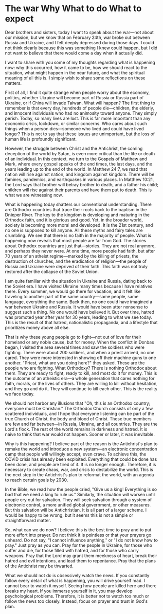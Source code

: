 # The war Why What to do What to expect

Dear brothers and sisters, today I want to speak about the war—not about our mission, but we know that on February 24th, war broke out between Russia and Ukraine, and I felt deeply depressed during those days. I could not think clearly because this was something I knew could happen, but I did not want to believe that there would come a day when it actually did.

I want to share with you some of my thoughts regarding what is happening now: why this occurred, how it came to be, how we should react to the situation, what might happen in the near future, and what the spiritual meaning of all this is. I simply wish to share some reflections on these matters.

First of all, I find it quite strange when people worry about the economy, politics, whether Ukraine will become part of Russia or Russia part of Ukraine, or if China will invade Taiwan. What will happen? The first thing to remember is that every day, hundreds of people die—children, the elderly, and innocent individuals who had no animosity toward anyone. They simply perish. Today, so many lives are lost. This is far more important than any economic crisis, lockdown, or similar concerns. Who cares about such things when a person dies—someone who lived and could have lived longer? This is not to say that these issues are unimportant, but the loss of human life is profoundly significant.

However, the struggle between Christ and the Antichrist, the coming deception of the world by Satan, is even more critical than the life or death of an individual. In this context, we turn to the Gospels of Matthew and Mark, where every gospel speaks of the end times, the last days, and the years leading up to the end of the world. In Matthew 24:7, we read that nation will rise against nation, and kingdom against kingdom. There will be famines, pandemics, and earthquakes in various places. In Matthew 10:21, the Lord says that brother will betray brother to death, and a father his child; children will rise against their parents and have them put to death. This is what we are witnessing now.

What is happening today shatters our conventional understanding. There are Orthodox countries that trace their roots back to the baptism in the Dnieper River. The key to the kingdom is developing and maturing in the Orthodox faith, and it is glorious and good. Yet, in the broader world, society is becoming more moral and developed. It is the 21st century, and no one is supposed to kill anyone. All these myths and fairy tales are crumbling. We see that there is no faith in the majority of people. What is happening now reveals that most people are far from God. The stories about Orthodox countries are just that—stories. They are not real anymore, and perhaps they never were. At one time, more people had faith, but after 70 years of an atheist regime—marked by the killing of priests, the destruction of churches, and the eradication of religion—the people of Russia and Ukraine were deprived of their faith. This faith was not truly restored after the collapse of the Soviet Union.

I am quite familiar with the situation in Ukraine and Russia, dating back to the Soviet era. I have visited Ukraine many times because I have relatives there. Every summer, we would go there for vacation, and it felt like traveling to another part of the same country—same people, same language, everything the same. Back then, no one could have imagined a war between Ukraine and Russia. It would have been utter nonsense to suggest such a thing. No one would have believed it. But over time, hatred was promoted year after year for 30 years, leading to what we see today. This is the result of that hatred, nationalistic propaganda, and a lifestyle that prioritizes money above all else.

That is why these young people go to fight—not out of love for their homeland or any noble cause, but for money. When the conflict in Donbas began, I visited the area several times and saw the soldiers who were fighting. There were about 200 soldiers, and when a priest arrived, no one cared. They were more interested in showing off their machine guns to one another. "Priest, what are you doing here?" they asked. These are the people who are fighting. What Orthodoxy? There is nothing Orthodox about them. They are ready to fight, ready to kill, and most do it for money. This is the outcome of an atheistic era—a whole generation that cares nothing for faith, morals, or the lives of others. They are willing to kill without hesitation, and they go and do it. They will continue to kill each other. This is the reality we face today.

We should not harbor any illusions that "Oh, this is an Orthodox country; everyone must be Christian." The Orthodox Church consists of only a few scattered individuals, and I hope that everyone listening can be part of the true Church of Christ, the body and blood of Christ. These true members are few and far between—in Russia, Ukraine, and all countries. They are the Lord's flock. The rest of the world remains in darkness and hatred. It is naive to think that war would not happen. Sooner or later, it was inevitable.

Why is this happening? I believe part of the reason is the Antichrist's plan to remake the world and introduce a new system—an electronic concentration camp that people will willingly accept, even crave. To achieve this, the COVID crisis has already been exploited. Everything that could be done has been done, and people are tired of it. It is no longer enough. Therefore, it is necessary to create chaos, war, and crisis to destabilize the world. This is the next step in the Antichrist's plan to reformat the world, with an agenda to reach certain goals by 2030.

In the Bible, we read how the people cried, "Give us a king! Everything is so bad that we need a king to rule us." Similarly, the situation will worsen until people cry out for salvation. They will seek salvation through a system of electronic control, a more unified global government, or other measures. But this salvation will be Antichristian. It is all part of a larger scheme. I would be happy to be wrong, but it seems this is not a simple or straightforward matter.

So, what can we do now? I believe this is the best time to pray and to put more effort into prayer. Do not think it is pointless or that your prayers go unheard. Do not say, "I cannot influence anything," or "I do not know how to pray." Just pray as you can. Pray for the people in Ukraine, for those who suffer and die, for those filled with hatred, and for those who carry weapons. Pray that the Lord may grant them meekness of heart, break their hatred and evil intentions, and lead them to repentance. Pray that the plans of the Antichrist may be thwarted.

What we should not do is obsessively watch the news. If you constantly follow every detail of what is happening, you will drive yourself mad. I cannot bear to watch it myself. Seeing how people are killed here and there breaks my heart. If you immerse yourself in it, you may develop psychological problems. Therefore, it is better not to watch too much or follow the news too closely. Instead, focus on prayer and trust in God's plan.

